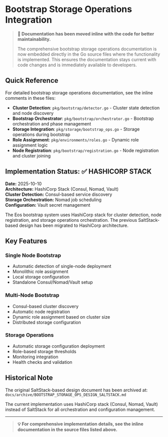 # Bootstrap Storage Operations Integration

> **📝 Documentation has been moved inline with the code for better maintainability.**
> 
> The comprehensive bootstrap storage operations documentation is now embedded directly in the Go source files where the functionality is implemented. This ensures the documentation stays current with code changes and is immediately available to developers.

## Quick Reference

For detailed bootstrap storage operations documentation, see the inline comments in these files:

- **Cluster Detection**: `pkg/bootstrap/detector.go` - Cluster state detection and node discovery
- **Bootstrap Orchestrator**: `pkg/bootstrap/orchestrator.go` - Bootstrap orchestration and phase management
- **Storage Integration**: `pkg/storage/bootstrap_ops.go` - Storage operations during bootstrap
- **Role Assignment**: `pkg/environments/roles.go` - Dynamic role assignment logic
- **Node Registration**: `pkg/bootstrap/registration.go` - Node registration and cluster joining

## Implementation Status: ✅ HASHICORP STACK

**Date:** 2025-10-10  
**Architecture:** HashiCorp Stack (Consul, Nomad, Vault)  
**Cluster Detection:** Consul-based service discovery  
**Storage Orchestration:** Nomad job scheduling  
**Configuration:** Vault secret management  

The Eos bootstrap system uses HashiCorp stack for cluster detection, node registration, and storage operations orchestration. The previous SaltStack-based design has been migrated to HashiCorp architecture.

## Key Features

### Single Node Bootstrap
- Automatic detection of single-node deployment
- Monolithic role assignment
- Local storage configuration
- Standalone Consul/Nomad/Vault setup

### Multi-Node Bootstrap
- Consul-based cluster discovery
- Automatic node registration
- Dynamic role assignment based on cluster size
- Distributed storage configuration

### Storage Operations
- Automatic storage configuration deployment
- Role-based storage thresholds
- Monitoring integration
- Health checks and validation

## Historical Note

The original SaltStack-based design document has been archived at:
`docs/archive/BOOTSTRAP_STORAGE_OPS_DESIGN_SALTSTACK.md`

The current implementation uses HashiCorp stack (Consul, Nomad, Vault) instead of SaltStack for all orchestration and configuration management.

---

> **💡 For comprehensive implementation details, see the inline documentation in the source files listed above.**
